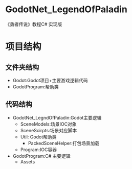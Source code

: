 # GodotNet_LegendOfPaladin
《勇者传说》教程C# 实现版

# 项目结构


## 文件夹结构
- Godot:Godot项目+主要游戏逻辑代码
- GodotProgram:帮助类

## 代码结构

- GodotNet_LegndOfPaladin:Godot主要逻辑
  - SceneModels:场景IOC对象
  - SceneScirpts:场景对应脚本
  - Util: Godot帮助类
    - PackedSceneHelper:打包场景加载
  - Program:IOC容器
- GodotProgram:C# 主要逻辑
  - Assets
